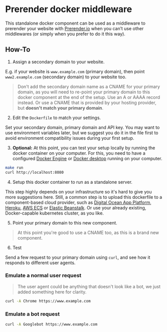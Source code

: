 # Prerender docker middleware

This standalone docker component can be used as a middleware to prerender your website with [Prerender.io](https://prerender.io) when you can’t use other middlewares (or simply when you prefer to do it this way).

## How-To

1. Assign a secondary domain to your website.

E.g. if your website is `www.example.com` (primary domain), then point `www2.example.com` (secondary domain) to your website too.

> Don't add the secondary domain name as a CNAME for your primary domain, as you will need to re-point your primary domain to this docker component at the end of the setup. Use an A or AAAA record instead. Or use a CNAME that is provided by your hosting provider, but **doesn't match your primary domain**.

2. Edit the `Dockerfile` to match your settings.

Set your secondary domain, primary domain and API key. You may want to use environment variables later, but we suggest you do it in the file first to avoid environment compatibility issues during your first setup.

3. **Optional:** At this point, you can test your setup locally by running the docker container on your computer. For this, you need to have a configured [Docker Engine](https://docs.docker.com/engine/install/) or [Docker desktop](https://docs.docker.com/desktop/) running on your computer.

```bash
make run
curl http://localhost:8080
```

4. Setup this docker container to run as a standalone server.

This step highly depends on your infrastructure so it's hard to give you more suggestions here. Still, a common step is to upload this dockerfile to a component-based cloud provider, such as [Digital Ocean App Platform](https://docs.digitalocean.com/products/app-platform/languages-frameworks/docker/), [Heroku](https://devcenter.heroku.com/categories/deploying-with-docker), [AWS ECS](https://docs.aws.amazon.com/AmazonECS/latest/developerguide/getting-started.html) or [Elastic Beanstalk](https://docs.aws.amazon.com/elasticbeanstalk/latest/dg/create_deploy_docker.html). Or use your already existing, Docker-capable kubernetes cluster, as you like.

5. Point your primary domain to this new component.

> At this point you're good to use a CNAME too, as this is a brand new component.

6. Test

Send a few request to your primary domain using `curl`, and see how it responds to different user agents.

### Emulate a normal user request

> The user agent could be anything that doesn't look like a bot, we just added something here for clarity.

```bash
curl -A Chrome https://www.example.com
```

### Emulate a bot request

```bash
curl -A Googlebot https://www.example.com
```
